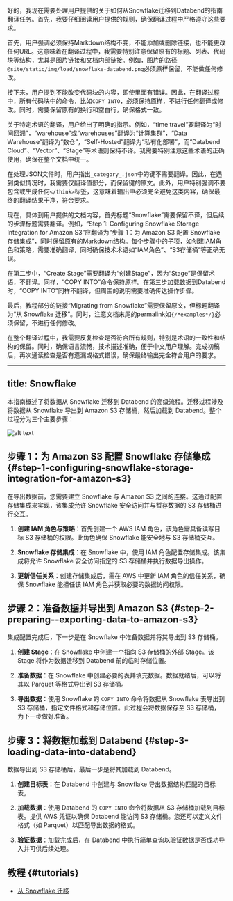 <think>
好的，我现在需要处理用户提供的关于如何从Snowflake迁移到Databend的指南翻译任务。首先，我要仔细阅读用户提供的规则，确保翻译过程中严格遵守这些要求。

首先，用户强调必须保持Markdown结构不变，不能添加或删除链接，也不能更改任何URL。这意味着在翻译过程中，我需要特别注意保留原有的标题、列表、代码块等结构，尤其是图片链接和文档内部链接。例如，图片的路径`@site/static/img/load/snowflake-databend.png`必须原样保留，不能做任何修改。

接下来，用户提到不能改变代码块的内容，即使里面有错误。因此，在翻译过程中，所有代码块中的命令，比如`COPY INTO`，必须保持原样，不进行任何翻译或修改。同时，需要保留原有的换行和空白行，确保格式一致。

关于特定术语的翻译，用户给出了明确的指示。例如，“time travel”要翻译为“时间回溯”，“warehouse”或“warehouses”翻译为“计算集群”，“Data Warehouse”翻译为“数仓”，“Self-Hosted”翻译为“私有化部署”，而“Databend Cloud”、“Vector”、“Stage”等术语则保持不译。我需要特别注意这些术语的正确使用，确保在整个文档中统一。

在处理JSON文件时，用户指出`_category_.json`中的键不需要翻译。因此，在遇到类似情况时，我需要仅翻译值部分，而保留键的原文。此外，用户特别强调不要包含或生成任何`</think>`标签，这意味着输出中必须完全避免这类内容，确保最终的翻译结果干净，符合要求。

现在，具体到用户提供的文档内容，首先标题“Snowflake”需要保留不译，但后续的步骤标题需要翻译。例如，“Step 1: Configuring Snowflake Storage Integration for Amazon S3”应翻译为“步骤 1：为 Amazon S3 配置 Snowflake 存储集成”，同时保留原有的Markdown结构。每个步骤中的子项，如创建IAM角色和策略，需要准确翻译，同时确保技术术语如“IAM角色”、“S3存储桶”等正确无误。

在第二步中，“Create Stage”需要翻译为“创建Stage”，因为“Stage”是保留术语，不翻译。同样，“COPY INTO”命令保持原样。在第三步加载数据到Databend时，“COPY INTO”同样不翻译，但周围的说明需要准确传达操作步骤。

最后，教程部分的链接“Migrating from Snowflake”需要保留原文，但标题翻译为“从 Snowflake 迁移”。同时，注意文档末尾的permalink如`{/*examples*/}`必须保留，不进行任何修改。

在整个翻译过程中，我需要反复检查是否符合所有规则，特别是术语的一致性和结构的保留。同时，确保语言流畅，技术描述准确，便于中文用户理解。完成初稿后，再次通读检查是否有遗漏或格式错误，确保最终输出完全符合用户的要求。
</think>

---
title: Snowflake
---

本指南概述了将数据从 Snowflake 迁移到 Databend 的高级流程。迁移过程涉及将数据从 Snowflake 导出到 Amazon S3 存储桶，然后加载到 Databend。整个过程分为三个主要步骤：

![alt text](@site/static/img/load/snowflake-databend.png)

## 步骤 1：为 Amazon S3 配置 Snowflake 存储集成 {#step-1-configuring-snowflake-storage-integration-for-amazon-s3}

在导出数据前，您需要建立 Snowflake 与 Amazon S3 之间的连接。这通过配置存储集成来实现，该集成允许 Snowflake 安全访问并与暂存数据的 S3 存储桶进行交互。

1. **创建 IAM 角色与策略**：首先创建一个 AWS IAM 角色，该角色需具备读写目标 S3 存储桶的权限。此角色确保 Snowflake 能安全地与 S3 存储桶交互。

2. **Snowflake 存储集成**：在 Snowflake 中，使用 IAM 角色配置存储集成。该集成将允许 Snowflake 安全访问指定的 S3 存储桶并执行数据导出操作。

3. **更新信任关系**：创建存储集成后，需在 AWS 中更新 IAM 角色的信任关系，确保 Snowflake 能担任该 IAM 角色并获取必要的数据访问权限。

## 步骤 2：准备数据并导出到 Amazon S3 {#step-2-preparing--exporting-data-to-amazon-s3}

集成配置完成后，下一步是在 Snowflake 中准备数据并将其导出到 S3 存储桶。

1. **创建 Stage**：在 Snowflake 中创建一个指向 S3 存储桶的外部 Stage。该 Stage 将作为数据迁移到 Databend 前的临时存储位置。

2. **准备数据**：在 Snowflake 中创建必要的表并填充数据。数据就绪后，可以将其以 Parquet 等格式导出到 S3 存储桶。

3. **导出数据**：使用 Snowflake 的 `COPY INTO` 命令将数据从 Snowflake 表导出到 S3 存储桶，指定文件格式和存储位置。此过程会将数据保存至 S3 存储桶，为下一步做好准备。

## 步骤 3：将数据加载到 Databend {#step-3-loading-data-into-databend}

数据导出到 S3 存储桶后，最后一步是将其加载到 Databend。

1. **创建目标表**：在 Databend 中创建与 Snowflake 导出数据结构匹配的目标表。

2. **加载数据**：使用 Databend 的 `COPY INTO` 命令将数据从 S3 存储桶加载到目标表。提供 AWS 凭证以确保 Databend 能访问 S3 存储桶。您还可以定义文件格式（如 Parquet）以匹配导出数据的格式。

3. **验证数据**：加载完成后，在 Databend 中执行简单查询以验证数据是否成功导入并可供后续处理。

## 教程 {#tutorials}

- [从 Snowflake 迁移](/tutorials/migrate/migrating-from-snowflake)